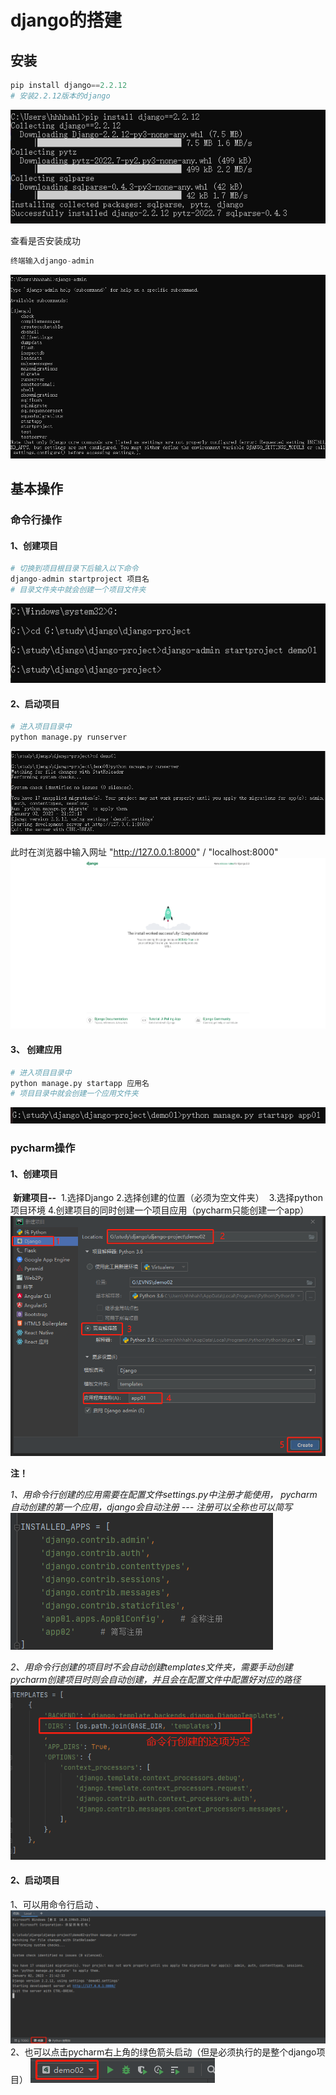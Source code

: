 # django的搭建

## 安装

```python
pip install django==2.2.12
# 安装2.2.12版本的django
```
![install-django](.\img\install-django.png)

查看是否安装成功
```python
终端输入django-admin
```
![django-admin](img\django-admin.png)



## 基本操作

### 命令行操作
#### 	1、创建项目
```python
# 切换到项目根目录下后输入以下命令
django-admin startproject 项目名
# 目录文件夹中就会创建一个项目文件夹
```
![startproject](img\startproject.png)
#### 	2、启动项目
```python
# 进入项目目录中
python manage.py runserver
```
![runserver](img\runserver.png)

此时在浏览器中输入网址 "http://127.0.0.1:8000" / "localhost:8000"
![localhost](img\localhost.png)

####	3、 创建应用
```python
# 进入项目目录中
python manage.py startapp 应用名
# 项目目录中就会创建一个应用文件夹
```
![startapp](img\startapp.png)


### pycharm操作
####	1、创建项目

​	**新建项目--**
​	1.选择Django
​	2.选择创建的位置（必须为空文件夹）
​	3.选择python项目环境
​	4.创建项目的同时创建一个项目应用（pycharm只能创建一个app）
![pycharm-startproject](img\pycharm-startproject.png)

**注！**

​	*1、用命令行创建的应用需要在配置文件settings.py中注册才能使用，*
​	*pycharm自动创建的第一个应用，django会自动注册 --- 注册可以全称也可以简写*
![installed_apps](img\installed_apps.png)

​	*2、用命令行创建的项目时不会自动创建templates文件夹，需要手动创建*
​	*pycharm创建项目时则会自动创建，并且会在配置文件中配置好对应的路径*
![templates](img\templates.png)



#### 	2、启动项目

1、可以用命令行启动 、
![pycharm-runserver2](img\pycharm-runserver2.png)
2、也可以点击pycharm右上角的绿色箭头启动（但是必须执行的是整个django项目）
![pycharm-runserver](img/pycharm-runserver.png)


